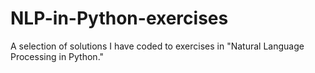 # NLP-in-Python-exercises
A selection of solutions I have coded to exercises in "Natural Language Processing in Python." 
